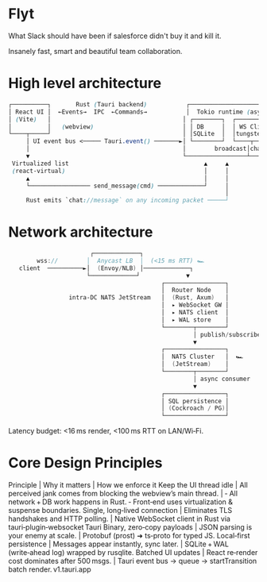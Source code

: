 # Flyt

What Slack should have been if salesforce didn't buy it and kill it.

Insanely fast, smart and beautiful team collaboration.

# High level architecture

```scss
┌──────────┐       Rust (Tauri backend)           ┌───────────────────────────┐
│ React UI │  ←Events→  IPC  ←Commands→           │  Tokio runtime (async)    │
│ (Vite)   │                                     │ ┌────────┐  ┌──────────┐ │
│          │   (webview)                         │ │ DB     │  │ WS Client│ │
└────┬─────┘                                     │ │SQLite  │  │tungstenite│ │
     │ UI event bus <───── Tauri.event() ───────►│ └────────┘  └────┬─────┘ │
     │                                           │        broadcast│channel │
     ▼                                           └─────────────────┴────────┘
 Virtualized list                                      ▲     ▲
 (react‑virtual)                                       │     │
     ▲                                                 │     │
     └───────────────── send_message(cmd) ─────────────┘     │
                                                             │
     Rust emits `chat://message` on any incoming packet ─────┘

```

# Network architecture

```csharp
                       ┌─────────────┐
        wss://        │  Anycast LB  │  (<15 ms RTT) 🏎
   client  ──────────►│  (Envoy/NLB) │─────────────┐
                      └─────────────┘             ▼
                                           ┌─────────────────┐
                                           │  Router Node    │
                 intra‑DC NATS JetStream   │  (Rust, Axum)   │
                                           │  ▸ WebSocket GW │
                                           │  ▸ NATS client  │
                                           │  ▸ WAL store    │
                                           └────────┬────────┘
                                                    │ publish/subscribe
                                                    ▼
                                           ┌─────────────────┐
                                           │  NATS Cluster   │  🏎
                                           │  (JetStream)    │
                                           └────────┬────────┘
                                                    │ async consumer
                                                    ▼
                                           ┌─────────────────┐
                                           │ SQL persistence │
                                           │ (Cockroach / PG)│
                                           └─────────────────┘

```

Latency budget: <16 ms render, <100 ms RTT on LAN/Wi‑Fi.

# Core Design Principles

Principle | Why it matters | How we enforce it
Keep the UI thread idle | All perceived jank comes from blocking the webview’s main thread. | ‑ All network + DB work happens in Rust. ‑ Front‑end uses virtualization & suspense boundaries.
Single, long‑lived connection | Eliminates TLS handshakes and HTTP polling. | Native WebSocket client in Rust via tauri‑plugin‑websocket Tauri
Binary, zero‑copy payloads | JSON parsing is your enemy at scale. | Protobuf (prost) ➜ ts‑proto for typed JS.
Local‑first persistence | Messages appear instantly, sync later. | SQLite + WAL (write‑ahead log) wrapped by rusqlite.
Batched UI updates | React re‑render cost dominates after 500 msgs. | Tauri event bus -> queue -> startTransition batch render. v1.tauri.app
